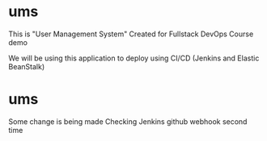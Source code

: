 # ums

This is "User Management System" Created for Fullstack DevOps Course demo

We will be using this application to deploy using CI/CD (Jenkins and Elastic BeanStalk) 
# ums
Some change is being made
Checking Jenkins github webhook second time
